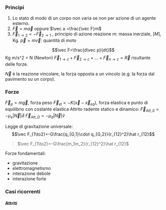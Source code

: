 ### Principi
1. Lo stato di modo di un corpo non varia se non per azione di un agente esterno.
2. $\vec F=m\vec a$ oppure $\vec a =\frac{\vec F}m$ 
3. $\vec F_{1\to2}=-\vec F_{2\to1}$ , principio di azione reazione
$m$: massa inerziale, $[M]$, Kg.
$\vec p=m\vec v$: quantità di moto

$$\vec F=\frac{d\vec p}{dt}$$
Kg m/s^2 = N (Newton) 
$\vec F_{1\to c}+\vec F_{2\to c}+\dots+\vec F_{n\to c}=\vec R$ risultante delle forze.

$\vec N$ è la reazione vincolare, la forza opposta a un vincolo (e.g. la forza dal pavimento su un corpo).

### Forze
$\vec F_p=m\vec g$, forza peso
$\vec F_{el}=-K(\vec x-\vec x_{eq})$, forza elastica e punto di equilibrio con costante elastica
Attrito radente statico  e dinamico:
$\vec F_{Att,S}=-\mu_s|\vec N|\hat d$
$\vec F_{Att,D}=-\mu_d |\vec N|\hat v$

Legge di gravitazione universale:
$$\vec F_{1\to2}=-G\frac{q_{G,1}\cdot q_{G,2}}{r_{12}^2}\hat r_{12}$$
>$\vec F_{1\to2}=-G\frac{m_1m_2}{r_{12}^2}\hat r_{12}$

Forze fondamentali:
- gravitazione
- elettromagnetismo
- interazione debole
- interazione forte
### Casi ricorrenti
#### Attriti
